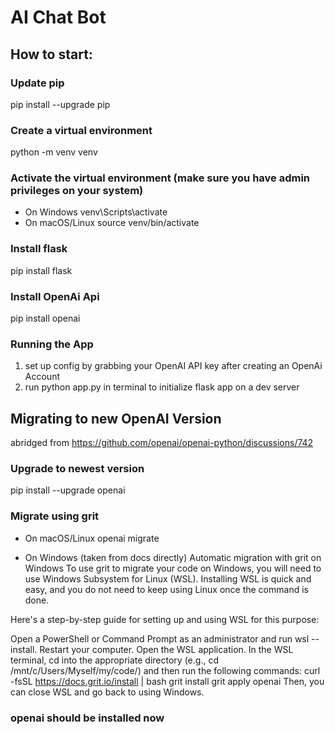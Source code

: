 # AI Chat Bot


## How to start:
### Update pip
pip install --upgrade pip

### Create a virtual environment 
python -m venv venv

### Activate the virtual environment (make sure you have admin privileges on your system)
- On Windows
venv\Scripts\activate
- On macOS/Linux
source venv/bin/activate

###  Install flask
pip install flask

###  Install OpenAi Api
pip install openai

###  Running the App
1. set up config by grabbing your OpenAI API key after creating an OpenAi Account
2. run python app.py in terminal to initialize flask app on a dev server

## Migrating to new OpenAI Version
abridged from https://github.com/openai/openai-python/discussions/742

### Upgrade to newest version
pip install --upgrade openai

### Migrate using grit
- On macOS/Linux
openai migrate

- On Windows
(taken from docs directly)
Automatic migration with grit on Windows
To use grit to migrate your code on Windows, you will need to use Windows Subsystem for Linux (WSL). Installing WSL is quick and easy, and you do not need to keep using Linux once the command is done.

Here's a step-by-step guide for setting up and using WSL for this purpose:

Open a PowerShell or Command Prompt as an administrator and run wsl --install.
Restart your computer.
Open the WSL application.
In the WSL terminal, cd into the appropriate directory (e.g., cd /mnt/c/Users/Myself/my/code/) and then run the following commands:
curl -fsSL https://docs.grit.io/install | bash
grit install
grit apply openai
Then, you can close WSL and go back to using Windows.

### openai should be installed now
